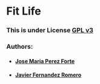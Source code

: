 # Fit Life

### This is under License [GPL v3](./LICENSE.md)

### Authors:

- #### [Jose Maria Perez Forte](https://github.com/jmpfbmx)
- #### [Javier Fernandez Romero](https://github.com/jferrom780)